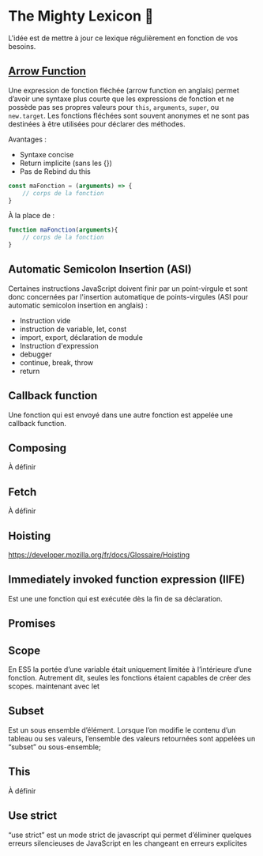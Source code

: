 # The Mighty Lexicon 📖
L'idée est de mettre à jour ce lexique régulièrement en fonction de vos besoins.

## [Arrow Function](https://developer.mozilla.org/fr/docs/Web/JavaScript/Reference/Fonctions/Fonctions_fl%C3%A9ch%C3%A9es)
Une expression de fonction fléchée (arrow function en anglais) permet d’avoir une syntaxe plus courte que les expressions de fonction et ne possède pas ses propres valeurs pour `this`, `arguments`, `super`, ou `new.target`. Les fonctions fléchées sont souvent anonymes et ne sont pas destinées à être utilisées pour déclarer des méthodes.

Avantages :

- Syntaxe concise
- Return implicite (sans les {})
- Pas de Rebind du this

```JavaScript
const maFonction = (arguments) => { 
	// corps de la fonction
}
```
À la place de : 

```JavaScript
function maFonction(arguments){ 
	// corps de la fonction
}
```

## Automatic Semicolon Insertion (ASI)
Certaines instructions JavaScript doivent finir par un point-virgule et sont donc concernées par l'insertion automatique de points-virgules (ASI pour automatic semicolon insertion en anglais) :

* Instruction vide
* instruction de variable, let, const
* import, export, déclaration de module
* Instruction d'expression
* debugger
* continue, break, throw
* return

## Callback function
Une fonction qui est envoyé dans une autre fonction est appelée une callback function.

## Composing 
À définir 

## Fetch
À définir 	

## Hoisting
https://developer.mozilla.org/fr/docs/Glossaire/Hoisting

## Immediately invoked function expression (IIFE)
Est une une fonction qui est exécutée dès la fin de sa déclaration.

## Promises

## Scope
En ES5 la portée d’une variable était uniquement limitée à l’intérieure d’une fonction. Autrement dit, seules les fonctions étaient capables de créer des scopes. maintenant avec let

## Subset
Est un sous ensemble d’élément. Lorsque l’on modifie le contenu d’un tableau ou ses valeurs, l’ensemble des valeurs retournées sont appelées un “subset” ou sous-ensemble;

## This
À définir

## Use strict
“use strict” est un mode strict de javascript qui permet d’éliminer quelques erreurs silencieuses de JavaScript en les changeant en erreurs explicites 

